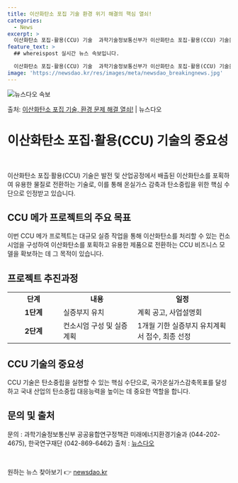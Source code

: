 ```yaml
---
title: 이산화탄소 포집 기술 환경 위기 해결의 핵심 열쇠!
categories:
  - News
excerpt: >
  이산화탄소 포집·활용(CCU) 기술  과학기술정보통신부가 이산화탄소 포집·활용(CCU) 기술을 적용해 온실가…
feature_text: >
  ## whereispost 실시간 뉴스 속보입니다.

  이산화탄소 포집·활용(CCU) 기술  과학기술정보통신부가 이산화탄소 포집·활용(CCU) 기술을 적용해 온실가…
image: 'https://newsdao.kr/res/images/meta/newsdao_breakingnews.jpg'
---
```


![뉴스다오 속보](https://newsdao.kr/res/images/meta/newsdao_breakingnews.jpg)

<p>출처: <a href="https://newsdao.kr/4295" rel="dofollow">이산화탄소 포집 기술, 환경 문제 해결 열쇠!</a> | 뉴스다오</p>

<h1 data-ke-size="size26">이산화탄소 포집·활용(CCU) 기술의 중요성</h1>
<p data-ke-size="size16">&nbsp;</p>
이산화탄소 포집·활용(CCU) 기술은 발전 및 산업공정에서 배출된 이산화탄소를 포획하여 유용한 물질로 전환하는 기술로, 이를 통해 온실가스 감축과 탄소중립을 위한 핵심 수단으로 인정받고 있습니다.

<h2 data-ke-size="size24">CCU 메가 프로젝트의 주요 목표</h2>
<p data-ke-size="size16">이번 CCU 메가 프로젝트는 대규모 실증 작업을 통해 이산화탄소를 처리할 수 있는 컨소시엄을 구성하여 이산화탄소를 포획하고 유용한 제품으로 전환하는 CCU 비즈니스 모델을 확보하는 데 그 목적이 있습니다.</p>

<h2 data-ke-size="size24">프로젝트 추진과정</h2>
<table>
    <colgroup>
        <col width="125" />
        <col width="179" />
        <col width="233" />
    </colgroup>
    <tbody>
        <tr>
            <td style="text-align: center; height: 17px;"><b>단계</b></td>
            <td style="text-align: center; height: 17px;"><b>내용</b></td>
            <td style="text-align: center; height: 17px;"><b>일정</b></td>
        </tr>
        <tr>
            <td style="text-align: center; height: 17px;"><b>1단계</b></td>
            <td>실증부지 유치</td>
            <td>계획 공고, 사업설명회</td>
        </tr>
        <tr>
            <td style="text-align: center; height: 17px;"><b>2단계</b></td>
            <td>컨소시엄 구성 및 실증계획</td>
            <td>1개월 기한 실증부지 유치계획서 접수, 최종 선정</td>
        </tr>
    </tbody>
</table>

<h2 data-ke-size="size24">CCU 기술의 중요성</h2>
<p data-ke-size="size16">CCU 기술은 탄소중립을 실현할 수 있는 핵심 수단으로, 국가온실가스감축목표를 달성하고 국내 산업의 탄소중립 대응능력을 높이는 데 중요한 역할을 합니다.</p>

<h2 data-ke-size="size24">문의 및 출처</h2>
<p data-ke-size="size16">문의 : 과학기술정보통신부 공공융합연구정책관 미래에너지환경기술과 (044-202-4675), 한국연구재단 (042-869-6462) 출처 : <a href="https://newsdao.kr/4295">뉴스다오</a></p>
<p data-ke-size="size16">&nbsp;</p> 

원하는 뉴스 찾아보기 👉 <a href="https://newsdao.kr" rel="dofollow">newsdao.kr</a>


